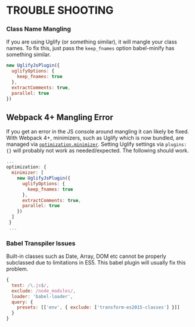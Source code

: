 # TROUBLE SHOOTING

### Class Name Mangling
If you are using Uglify (or something similar), it will mangle your class names.
To fix this, just pass the `keep_fnames` option babel-minify has something
similar.

```js
new UglifyJsPlugin({
  uglifyOptions: {
    keep_fnames: true
  },
  extractComments: true,
  parallel: true
})
```

## Webpack 4+ Mangling Error
If you get an error in the JS console around mangling it can likely be fixed. With Webpack 4+, minimizers, such as Uglify which is now bundled, are managed via [`optimization.minimizer`][0]. Setting Uglify settings via `plugins: {}` will probably not work as needed/expected. The following should work.

```js
...
optimization: {
  minimizer: [
    new UglifyJsPlugin({
      uglifyOptions: {
        keep_fnames: true
      },
      extractComments: true,
      parallel: true
    })
  ]
 }
 ...
```

### Babel Transpiler Issues
Built-in classes such as Date, Array, DOM etc cannot be properly subclassed due
to limitations in ES5. This babel plugin will usually fix this problem.

```js
{
  test: /\.js$/,
  exclude: /node_modules/,
  loader: 'babel-loader',
  query: {
    presets: [['env', { exclude: ['transform-es2015-classes'] }]]
  }
}
```

[0]: https://webpack.js.org/configuration/optimization/#optimization-minimizer
